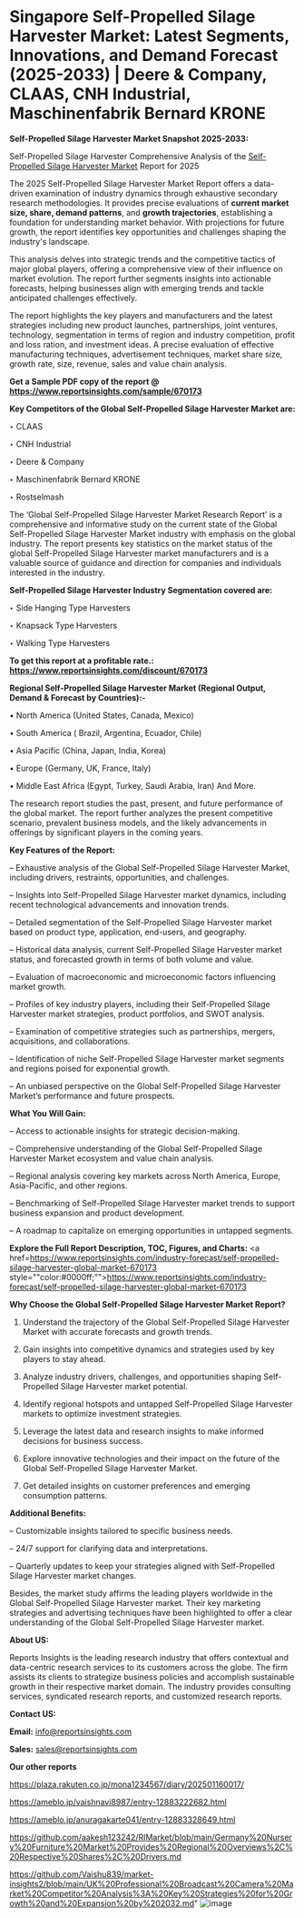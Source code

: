 # Singapore Self-Propelled Silage Harvester Market: Latest Segments, Innovations, and Demand Forecast (2025-2033) | Deere & Company, CLAAS, CNH Industrial, Maschinenfabrik Bernard KRONE

<strong>Self-Propelled Silage Harvester Market Snapshot 2025-2033:</strong>

Self-Propelled Silage Harvester Comprehensive Analysis of the <a href=https://www.reportsinsights.com/sample/670173>Self-Propelled Silage Harvester Market</a> Report for 2025

The 2025 Self-Propelled Silage Harvester Market Report offers a data-driven examination of industry dynamics through exhaustive secondary research methodologies. It provides precise evaluations of <strong>current market size, share, demand patterns</strong>, and <strong>growth trajectories</strong>, establishing a foundation for understanding market behavior. With projections for future growth, the report identifies key opportunities and challenges shaping the industry's landscape.

This analysis delves into strategic trends and the competitive tactics of major global players, offering a comprehensive view of their influence on market evolution. The report further segments insights into actionable forecasts, helping businesses align with emerging trends and tackle anticipated challenges effectively.

The report highlights the key players and manufacturers and the latest strategies including new product launches, partnerships, joint ventures, technology, segmentation in terms of region and industry competition, profit and loss ration, and investment ideas. A precise evaluation of effective manufacturing techniques, advertisement techniques, market share size, growth rate, size, revenue, sales and value chain analysis.

<strong>Get a Sample PDF copy of the report @ <a href=https://www.reportsinsights.com/sample/670173 style=color:#0000ff;>https://www.reportsinsights.com/sample/670173</a></strong>

<strong>Key Competitors of the Global Self-Propelled Silage Harvester Market are:</strong>

‣ CLAAS

‣ CNH Industrial

‣ Deere & Company

‣ Maschinenfabrik Bernard KRONE

‣ Rostselmash

The ‘Global Self-Propelled Silage Harvester Market Research Report’ is a comprehensive and informative study on the current state of the Global Self-Propelled Silage Harvester Market industry with emphasis on the global industry. The report presents key statistics on the market status of the global Self-Propelled Silage Harvester market manufacturers and is a valuable source of guidance and direction for companies and individuals interested in the industry.

<strong>Self-Propelled Silage Harvester Industry Segmentation covered are:</strong>

‣ Side Hanging Type Harvesters

‣ Knapsack Type Harvesters

‣ Walking Type Harvesters

<strong>To get this report at a profitable rate.: <a href=https://www.reportsinsights.com/discount/670173 style=color:#0000ff;>https://www.reportsinsights.com/discount/670173</a></strong>

<strong>Regional Self-Propelled Silage Harvester Market (Regional Output, Demand &amp; Forecast by Countries):-</strong>

• North America (United States, Canada, Mexico)

• South America ( Brazil, Argentina, Ecuador, Chile)

• Asia Pacific (China, Japan, India, Korea)

• Europe (Germany, UK, France, Italy)

• Middle East Africa (Egypt, Turkey, Saudi Arabia, Iran) And More.

The research report studies the past, present, and future performance of the global market. The report further analyzes the present competitive scenario, prevalent business models, and the likely advancements in offerings by significant players in the coming years.

<strong>Key Features of the Report:</strong>

– Exhaustive analysis of the Global Self-Propelled Silage Harvester Market, including drivers, restraints, opportunities, and challenges.

– Insights into Self-Propelled Silage Harvester market dynamics, including recent technological advancements and innovation trends.

– Detailed segmentation of the Self-Propelled Silage Harvester market based on product type, application, end-users, and geography.

– Historical data analysis, current Self-Propelled Silage Harvester market status, and forecasted growth in terms of both volume and value.

– Evaluation of macroeconomic and microeconomic factors influencing market growth.

– Profiles of key industry players, including their Self-Propelled Silage Harvester market strategies, product portfolios, and SWOT analysis.

– Examination of competitive strategies such as partnerships, mergers, acquisitions, and collaborations.

– Identification of niche Self-Propelled Silage Harvester market segments and regions poised for exponential growth.

– An unbiased perspective on the Global Self-Propelled Silage Harvester Market’s performance and future prospects.

<strong>What You Will Gain:</strong>

– Access to actionable insights for strategic decision-making.

– Comprehensive understanding of the Global Self-Propelled Silage Harvester Market ecosystem and value chain analysis.

– Regional analysis covering key markets across North America, Europe, Asia-Pacific, and other regions.

– Benchmarking of Self-Propelled Silage Harvester market trends to support business expansion and product development.

– A roadmap to capitalize on emerging opportunities in untapped segments.

<strong>Explore the Full Report Description, TOC, Figures, and Charts:</strong>
<a href=https://www.reportsinsights.com/industry-forecast/self-propelled-silage-harvester-global-market-670173 style=""color:#0000ff;"">https://www.reportsinsights.com/industry-forecast/self-propelled-silage-harvester-global-market-670173</a>

<strong>Why Choose the Global Self-Propelled Silage Harvester Market Report?</strong>

1. Understand the trajectory of the Global Self-Propelled Silage Harvester Market with accurate forecasts and growth trends.

2. Gain insights into competitive dynamics and strategies used by key players to stay ahead.

3. Analyze industry drivers, challenges, and opportunities shaping Self-Propelled Silage Harvester market potential.

4. Identify regional hotspots and untapped Self-Propelled Silage Harvester markets to optimize investment strategies.

5. Leverage the latest data and research insights to make informed decisions for business success.

6. Explore innovative technologies and their impact on the future of the Global Self-Propelled Silage Harvester Market.

7. Get detailed insights on customer preferences and emerging consumption patterns.

<strong>Additional Benefits:</strong>

– Customizable insights tailored to specific business needs.

– 24/7 support for clarifying data and interpretations.

– Quarterly updates to keep your strategies aligned with Self-Propelled Silage Harvester market changes.

Besides, the market study affirms the leading players worldwide in the Global Self-Propelled Silage Harvester market. Their key marketing strategies and advertising techniques have been highlighted to offer a clear understanding of the Global Self-Propelled Silage Harvester market.

<strong><strong>About US</strong>:</strong>

Reports Insights is the leading research industry that offers contextual and data-centric research services to its customers across the globe. The firm assists its clients to strategize business policies and accomplish sustainable growth in their respective market domain. The industry provides consulting services, syndicated research reports, and customized research reports.

<strong>Contact US:</strong>

<p class=><b>Email:</b> <a href=mailto:info@reportsinsights.com>info@reportsinsights.com</a></p>
<p class=><b>Sales:</b> <a href=mailto:sales@reportsinsights.com>sales@reportsinsights.com</a></p>

<strong>Our other reports</strong>

<a href=https://plaza.rakuten.co.jp/mona1234567/diary/202501160017/>https://plaza.rakuten.co.jp/mona1234567/diary/202501160017/</a>

<a href=https://ameblo.jp/vaishnavi8987/entry-12883222682.html>https://ameblo.jp/vaishnavi8987/entry-12883222682.html</a>

<a href=https://ameblo.jp/anuragakarte041/entry-12883328649.html>https://ameblo.jp/anuragakarte041/entry-12883328649.html</a>

<a href=https://github.com/aakesh123242/RIMarket/blob/main/Germany%20Nursery%20Furniture%20Market%20Provides%20Regional%20Overviews%2C%20Respective%20Shares%2C%20Drivers.md>https://github.com/aakesh123242/RIMarket/blob/main/Germany%20Nursery%20Furniture%20Market%20Provides%20Regional%20Overviews%2C%20Respective%20Shares%2C%20Drivers.md</a>

<a href=https://github.com/Vaishu839/market-insights2/blob/main/UK%20Professional%20Broadcast%20Camera%20Market%20Competitor%20Analysis%3A%20Key%20Strategies%20for%20Growth%20and%20Expansion%20by%202032.md>https://github.com/Vaishu839/market-insights2/blob/main/UK%20Professional%20Broadcast%20Camera%20Market%20Competitor%20Analysis%3A%20Key%20Strategies%20for%20Growth%20and%20Expansion%20by%202032.md</a>"
![image](https://github.com/user-attachments/assets/44460fbb-bcf2-4b08-9d92-49d38d582e40)
